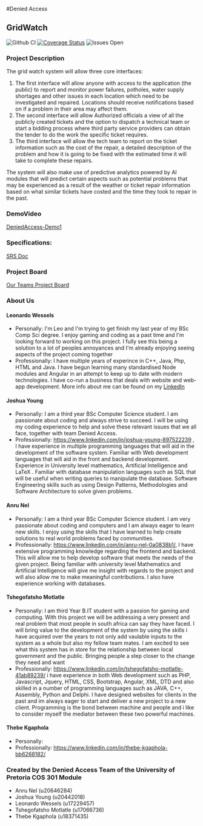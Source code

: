 #Denied Access
## GridWatch

![Github CI](https://github.com/COS301-SE-2022/Grid-Watch/actions/workflows/ci.yml/badge.svg)
[![Coverage Status](https://coveralls.io/repos/github/COS301-SE-2022/Grid-Watch/badge.svg?branch=develop)](https://coveralls.io/github/COS301-SE-2022/Grid-Watch?branch=develop)
![Issues Open](https://img.shields.io/github/issues/COS301-SE-2022/Grid-Watch)

### Project Description
The grid watch system will allow three core interfaces:

1. The first interface will allow anyone with access to the application (the public) to report and monitor power failures, potholes, water supply shortages and other issues in each location which need to be investigated and repaired. Locations should receive notifications based on if a problem in their area may affect them. 
2. The second interface will allow Authorized officials a view of all the publicly created tickets and the option to dispatch a technical team or start a bidding process where third party service providers can obtain the tender to do the work the specific ticket requires. 
3. The third interface will allow the tech team to report on the ticket information such as the cost of the repair, a detailed description of the problem and how it is going to be fixed with the estimated time it will take to complete these repairs. 

The system will also make use of predictive analytics powered by AI modules that will predict certain aspects such as potential problems that may be experienced as a result of the weather or ticket repair information based on what similar tickets have costed and the time they took to repair in the past.

### DemoVideo
[DeniedAccess-Demo1](https://www.youtube.com/watch?v=AoG4Tkd5LDA)


### Specifications:
[SRS Doc](https://github.com/COS301-SE-2022/Grid-Watch/wiki/SRS-Documentation)

### Project Board
[Our Teams Project Board](https://github.com/COS301-SE-2022/Grid-Watch/projects)

### About Us
#### Leonardo Wessels
* Personally: I'm Leo and I'm trying to get finish my last year of my BSc Comp Sci degree. I enjoy gaming and coding as a past time and I'm looking forward to working on this project. I fully see this being a solution to a lot of peoples annoyances and I'm already enjoying seeing aspects of the project coming together
* Professionally: I have multiple years of experince in C++, Java, Php, HTML and Java. I have begun learning many standardised Node modules and Angular in an attempt to keep up to date with modern technologies. I have co-run a business that deals with website and web-app development. More info about me can be found on my [LinkedIn](https://www.linkedin.com/in/leonardo-wessels-b4b473a4/)

#### Joshua Young
* Personally: I am a third year BSc Computer Science student. I am passionate about coding and always strive to succeed. I will be using my coding experience to help and solve these relevant issues that we all face, together with team Denied Access.
* Professionally: https://www.linkedin.com/in/joshua-young-897522239 , I have experience in multiple programming languages that will aid in the development of the software system. Familiar with Web development languages that will aid in the front and backend development. Experience in University
level mathematics, Artificial Intelligence and LaTeX . Familiar with database manipulation languages such as SQL
that will be useful when writing queries to manipulate the database. Software Engineering skills such as using
Design Patterns, Methodologies and Software Architecture to solve given problems.

#### Anru Nel
* Personally: I am a third year BSc Computer Science student. I am very passionate about coding and computers and I am always eager to learn new skills. I enjoy using the skills that I have learned to help create solutions to real world problems faced by communities.
* Professionally: https://www.linkedin.com/in/anru-nel-0a0838b1/, I have extensive programming knowledge regarding the frontend and backend. This will allow me to help develop software that meets the needs of the given project. Being familiar with university level Mathematics and Artificial Intelligence will give me insight with regards to the project and will also allow me to make meaningful contributions. I also have experience working with databases.

#### Tshegofatsho Motlatle
* Personally: I am  third Year B.IT student with a passion for gaming and computing. With this project we will be addressing a very present and real problem that most people in south africa can say they have faced. I will bring value to the development of the system by using the skills i have acquired over the years to not only add vaulable inputs to the system as a whole but also my fellow team mates. I am excited to see what this system has in store for the relationship between local government and the public. Bringing people a step closer to the change they need and want
* Professionally: https://www.linkedin.com/in/tshegofatsho-motlatle-41ab89239/
   i have experience in both Web development such as PHP, Javascript, Jquery, HTML, CSS, Bootstrap, Angular, XML, DTD and also skilled in a number of programming languages such as JAVA, C++, Assembly, Python and Delphi. I have designed websites for clients in the past and im always eager to start and deliver a new project to a new client. Programming is the bond between machine and people and i like to consider myself the mediator between these two powerful machines. 

#### Thebe Kgaphola
* Personally:
* Professionally: https://www.linkedin.com/in/thebe-kgaphola-bb6268182/

### Created by the Denied Access Team of the University of Pretoria COS 301 Module
* Anru Nel (u20646284)
* Joshua Young (u20442018)
* Leonardo Wessels (u17229457)
* Tshegofatsho Motlatle (u17066736)
* Thebe Kgaphola (u18371435)

